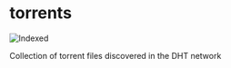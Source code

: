 torrents 
========
![Indexed](https://img.shields.io/badge/indexed-22870-blue)

Collection of torrent files discovered in the DHT network
